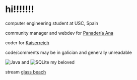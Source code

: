 # hi!!!!!!!

computer engineering student at USC, Spain

community manager and webdev for [Panadería Ana](https://www.instagram.com/panaderia.ana/)

coder for [Kaiserreich](https://en.wikipedia.org/wiki/Kaiserreich_(video_game))

code/comments may be in galician and generally unreadable

![Java](https://img.shields.io/badge/-Java-orange?style=flat&logo=java&logoColor=white) and ![SQLite](https://img.shields.io/badge/-SQLite-07405E?style=flat&logo=sqlite&logoColor=white) my beloved

stream [glass beach](https://open.spotify.com/track/0s4SBcxkhUzP14eFKrWdEC?si=c1a224cdefcd4ed3)
